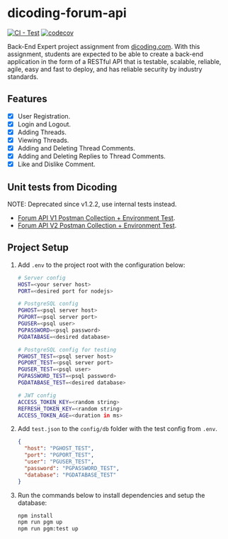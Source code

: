 [class-link]: https://www.dicoding.com/academies/276
[pm-v1]:
  https://github.com/dicodingacademy/a276-backend-expert-labs/raw/099-shared-content/shared-content/03-submission-content/01-Forum-API-V1/Forum%20API%20V1%20Test.zip
[pm-v2]:
  https://github.com/dicodingacademy/a276-backend-expert-labs/raw/099-shared-content/shared-content/03-submission-content/02-Forum-API-V2/Forum%20API%20V2%20Test.zip

# dicoding-forum-api

[![CI - Test](https://github.com/KeidsID/dicoding-forum-api/actions/workflows/ci-test.yml/badge.svg)](https://github.com/KeidsID/dicoding-forum-api/actions/workflows/ci-test.yml)
[![codecov](https://codecov.io/gh/KeidsID/dicoding-forum-api/branch/main/graph/badge.svg?token=J44SKMPO19)](https://codecov.io/gh/KeidsID/dicoding-forum-api)

Back-End Expert project assignment from [dicoding.com][class-link]. With this
assignment, students are expected to be able to create a back-end application in
the form of a RESTful API that is testable, scalable, reliable, agile, easy and
fast to deploy, and has reliable security by industry standards.

## Features

- [x] User Registration.
- [x] Login and Logout.
- [x] Adding Threads.
- [x] Viewing Threads.
- [x] Adding and Deleting Thread Comments.
- [x] Adding and Deleting Replies to Thread Comments.
- [x] Like and Dislike Comment.

## Unit tests from Dicoding

NOTE: Deprecated since v1.2.2, use internal tests instead.

- [Forum API V1 Postman Collection + Environment Test][pm-v1].
- [Forum API V2 Postman Collection + Environment Test][pm-v2].

## Project Setup

1. Add `.env` to the project root with the configuration below:

   ```sh
   # Server config
   HOST=<your server host>
   PORT=<desired port for nodejs>

   # PostgreSQL config
   PGHOST=<psql server host>
   PGPORT=<psql server port>
   PGUSER=<psql user>
   PGPASSWORD=<psql password>
   PGDATABASE=<desired database>

   # PostgreSQL config for testing
   PGHOST_TEST=<psql server host>
   PGPORT_TEST=<psql server port>
   PGUSER_TEST=<psql user>
   PGPASSWORD_TEST=<psql password>
   PGDATABASE_TEST=<desired database>

   # JWT config
   ACCESS_TOKEN_KEY=<random string>
   REFRESH_TOKEN_KEY=<random string>
   ACCESS_TOKEN_AGE=<duration in ms>
   ```

2. Add `test.json` to the `config/db` folder with the test config from `.env`.

   ```json
   {
     "host": "PGHOST_TEST",
     "port": "PGPORT_TEST",
     "user": "PGUSER_TEST",
     "password": "PGPASSWORD_TEST",
     "database": "PGDATABASE_TEST"
   }
   ```

3. Run the commands below to install dependencies and setup the database:
   ```sh
   npm install
   npm run pgm up
   npm run pgm:test up
   ```
